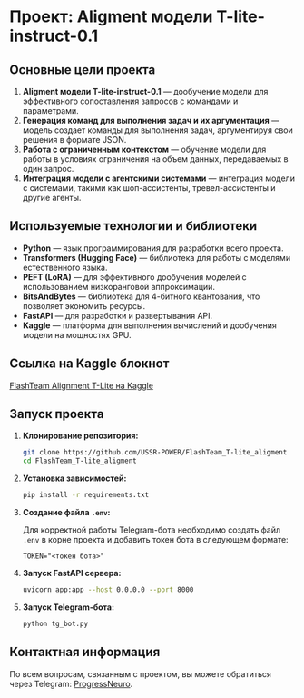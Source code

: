 # Проект: Aligment модели T-lite-instruct-0.1

## Основные цели проекта

1. **Aligment модели T-lite-instruct-0.1** — дообучение модели для эффективного сопоставления запросов с командами и параметрами.
2. **Генерация команд для выполнения задач и их аргументация** — модель создает команды для выполнения задач, аргументируя свои решения в формате JSON.
3. **Работа с ограниченным контекстом** — обучение модели для работы в условиях ограничения на объем данных, передаваемых в один запрос.
4. **Интеграция модели с агентскими системами** — интеграция модели с системами, такими как шоп-ассистенты, тревел-ассистенты и другие агенты.

## Используемые технологии и библиотеки

- **Python** — язык программирования для разработки всего проекта.
- **Transformers (Hugging Face)** — библиотека для работы с моделями естественного языка.
- **PEFT (LoRA)** — для эффективного дообучения моделей с использованием низкоранговой аппроксимации.
- **BitsAndBytes** — библиотека для 4-битного квантования, что позволяет экономить ресурсы.
- **FastAPI** — для разработки и развертывания API.
- **Kaggle** — платформа для выполнения вычислений и дообучения модели на мощностях GPU.

## Ссылка на Kaggle блокнот

[FlashTeam Alignment T-Lite на Kaggle](https://www.kaggle.com/code/ussrpower/flashteam-aligment-tlite)

## Запуск проекта

1. **Клонирование репозитория:**
    ```bash
    git clone https://github.com/USSR-POWER/FlashTeam_T-lite_aligment
    cd FlashTeam_T-lite_aligment
    ```

2. **Установка зависимостей:**
    ```bash
    pip install -r requirements.txt
    ```

3. **Создание файла `.env`:**

    Для корректной работы Telegram-бота необходимо создать файл `.env` в корне проекта и добавить токен бота в следующем формате:
    
    ```
    TOKEN="<токен бота>"
    ```

4. **Запуск FastAPI сервера:**
    ```bash
    uvicorn app:app --host 0.0.0.0 --port 8000
    ```

5. **Запуск Telegram-бота:**
    ```bash
    python tg_bot.py
    ```

## Контактная информация

По всем вопросам, связанным с проектом, вы можете обратиться через Telegram: [ProgressNeuro](https://t.me/ProgressNeuro).

